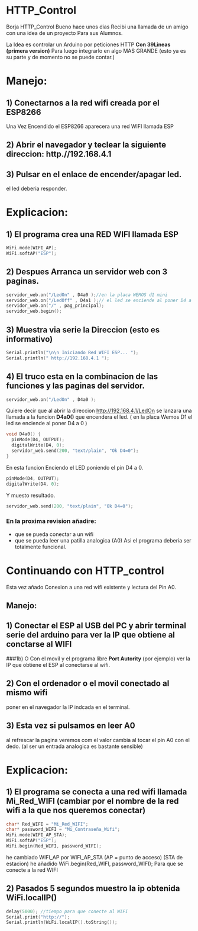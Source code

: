 # HTTP_Control

Borja HTTP_Control
Bueno hace unos dias Recibi una llamada de un amigo con una idea de un proyecto
Para sus Alumnos.

La Idea es controlar un Arduino por peticiones HTTP
**Con 39Lineas (primera version)**
Para luego integrarlo en algo MAS GRANDE
(esto ya es su parte y de momento no se puede contar.)

# Manejo:

## 1) Conectarnos a la red wifi creada por el ESP8266
Una Vez Encendido el ESP8266 aparecera una red WIFI llamada ESP

## 2) Abrir el navegador y teclear la siguiente direccion: **http.//192.168.4.1**

## 3) Pulsar en el enlace de encender/apagar led.
el led deberia responder.

# Explicacion:

## 1) El programa crea una RED WIFI llamada ESP
```c
WiFi.mode(WIFI_AP);
WiFi.softAP("ESP");
```

## 2) Despues Arranca un servidor web con 3 paginas.
```c
servidor_web.on("/LedOn" , D4a0 );//en la placa WEMOS d1 mini 
servidor_web.on("/LedOff" , D4a1 );// el led se enciende al poner D4 a 0
servidor_web.on("/" , pag_principal);
servidor_web.begin();

```

## 3) Muestra via serie la Direccion (esto es informativo)
```c
Serial.println("\n\n Iniciando Red WIFI ESP... ");
Serial.println(" http://192.168.4.1 ");
```

## 4) El truco esta en la combinacion de las funciones y las paginas del servidor.
```c
servidor_web.on("/LedOn" , D4a0 );
```

Quiere decir que al abrir la direccion http://192.168.4.1/LedOn
se lanzara una llamada a la funcion __D4a0()__ 
que encendera el led.
( en la placa Wemos D1 el led se enciende al poner D4 a 0 )
```c
void D4a0() {
  pinMode(D4, OUTPUT);
  digitalWrite(D4, 0);
  servidor_web.send(200, "text/plain", "Ok D4=0");
}
```

En esta funcion Enciendo el LED poniendo el pin D4 a 0.
```c
pinMode(D4, OUTPUT);
digitalWrite(D4, 0);
```

Y muesto resultado.
```c
servidor_web.send(200, "text/plain", "Ok D4=0");
```

### En la proxima revision añadire:
- que se pueda conectar a un wifi
- que se pueda leer una patilla analogica (A0)
Asi el programa deberia ser totalmente funcional.

# Continuando con HTTP_control
Esta vez añado Conexion a una red wifi existente y lectura del Pin A0.

## Manejo:

## 1) Conectar el ESP al USB del PC y abrir terminal serie del arduino para ver la IP que obtiene al conctarse al WIFI
###1b) O Con el movil y el programa libre **Port Autority** (por ejemplo) ver la IP que obtiene el ESP al conectarse al wifi. 

## 2) Con el ordenador o el movil conectado al mismo wifi 
poner en el navegador la IP indcada en el terminal.

## 3) Esta vez si pulsamos en leer A0 
al refrescar la pagina veremos com el valor cambia al tocar el pin A0 con el dedo.
(al ser un entrada analogica es bastante sensible)

# Explicacion:

## 1) El programa se conecta a una red wifi llamada Mi_Red_WIFI (cambiar por el nombre de la red wifi a la que nos queremos conectar)
```c
char* Red_WIFI = "Mi_Red_WIFI";
char* password_WIFI = "Mi_Contraseña_Wifi";
WiFi.mode(WIFI_AP_STA);
WiFi.softAP("ESP");
WiFi.begin(Red_WIFI, password_WIFI);
```
he cambiado WIFI_AP por WIFI_AP_STA 
(AP = punto de acceso) (STA de estacion)
he añadido WiFi.begin(Red_WIFI, password_WIFI);
Para que se conecte a la red WIFI

## 2) Pasados 5 segundos muestro la ip obtenida WiFi.localIP()
```c
delay(5000); //tiempo para que conecte al WIFI
Serial.print("http://"); 
Serial.println(WiFi.localIP().toString());
```
